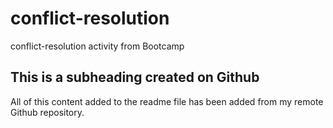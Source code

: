 # conflict-resolution
conflict-resolution activity from Bootcamp

## This is a subheading created on Github
All of this content added to the readme file has been added from my remote Github repository.
